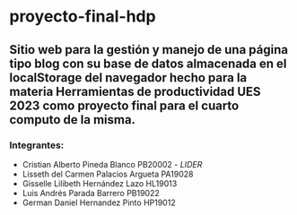 # proyecto-final-hdp
Sitio web para la gestión y manejo de una página tipo blog con su base de datos almacenada en el localStorage del navegador hecho para la materia Herramientas de productividad UES 2023 como proyecto final para el cuarto computo de la misma.
---
### Integrantes:

 - Cristian Alberto Pineda Blanco PB20002 - _LIDER_
 - Lisseth del Carmen Palacios Argueta PA19028
 - Gisselle Lilibeth Hernández Lazo HL19013
 - Luis Andrés Parada Barrero PB19022
 - German Daniel Hernandez Pinto HP19012
